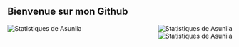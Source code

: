 ## Bienvenue sur mon Github

<img align="left" alt="Statistiques de Asuniia" src="https://github-readme-stats.vercel.app/api/top-langs/?username=Asuniia&show_icons=true&border_radius=10&theme=material-palenight&locale=fr" />
<img align="right" alt="Statistiques de Asuniia" src="https://github-readme-stats.vercel.app/api?username=Asuniia&show_icons=true&border_radius=10&theme=material-palenight&locale=fr" />

<img align="right" alt="Statistiques de Asuniia" src="https://github-readme-stats.vercel.app/api/pin/?username=anuraghazra&repo=github-readme-stats" />

